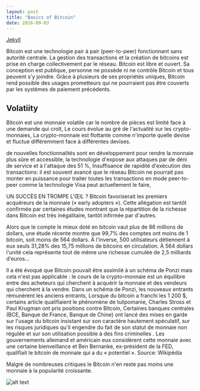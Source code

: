 ```yaml
---
layout: post
title: "Basics of Bitcoin"
date: 2016-09-03
---
```


[Jekyll](http://jekyllrb.com)

Bitcoin est une technologie pair à pair (peer-to-peer) fonctionnant sans autorité centrale. La gestion des transactions et la création de bitcoins est prise en charge collectivement par le réseau. Bitcoin est libre et ouvert. Sa conception est publique, personne ne possède ni ne contrôle Bitcoin et tous peuvent s'y joindre. Grâce à plusieurs de ses propriétés uniques, Bitcoin rend possible des usages prometteurs qui ne pourraient pas être couverts par les systèmes de paiement précédents.

## Volatiity

Bitcoin est une monnaie volatile car le nombre de pièces est limité face à une demande qui croît,
Le cours évolue au gré de l'actualité sur les crypto-monnaies,
La crypto-monnaie est flottante comme n'importe quelle devise et fluctue différemment face à différentes devises.

de nouvelles fonctionnalités sont en développement pour rendre la monnaie plus sûre et accessible,
la technologie d'expose aux attaques par de déni de service et à l'attaque des 51 %,
Insuffisance de rapidité d'exécution des transactions: il est souvent avancé que le réseau Bitcoin ne pourrait pas monter en puissance pour traiter toutes les transactions en mode peer-to-peer comme la technologie Visa peut actuellement le faire,

UN SUCCÈS EN TROMPE L'ŒIL ?
Bitcoin favoriserait les premiers acquéreurs de la monnaie (« early adopters »). Cette allégation est tantôt confirmée par certaines études montrant que la répartition de la richesse dans Bitcoin est très inégalitaire, tantôt infirmée par d'autres.

Alors que le compte le mieux doté en bitcoin vaut plus de 86 millions de dollars, une étude récente montre que 99,7% des comptes ont moins de 1 bitcoin, soit moins de 564 dollars. À l'inverse, 500 utilisateurs détiennent à eux seuls 31,28% des 15,75 millions de bitcoins en circulation. À 564 dollars l'unité cela représente tout de même une richesse cumulée de 2,5 milliards d'euros... 

Il a été évoqué que Bitcoin pouvait être assimilé à un schéma de Ponzi mais cela n'est pas applicable : le cours de la crypto-monnaie est un équilibre entre des acheteurs qui cherchent à acquérir la monnaie et des vendeurs qui cherchent à la vendre. Dans un schéma de Ponzi, les nouveaux entrants rémunèrent les anciens entrants,
Lorsque du bitcoin a franchi les 1 200 \$, certains article qualifiaient le phénomène de tulipomanie,
Charles Stross et Paul Krugman ont pris positions contre Bitcoin,
Certaines banques centrales (BCE, Banque de France, Banque de Chine) ont lancé des mises en garde sur l'usage du bitcoin insistant sur son caractère hautement spéculatif, sur les risques juridiques qu'il engendre du fait de son statut de monnaie non régulée et sur son utilisation possible à des fins criminelles . 
Les gouvernements allemand et américain eux considèrent cette monnaie avec une certaine bienveillance et Ben Bernanke, ex-président de la FED, qualifiait le bitcoin de monnaie qui a du « potentiel ».
Source: Wikipédia

Malgré de nombreuses critiques le Bitcoin n'en reste pas moins une monnaie à la popularité croissante.

![alt text](coindesk-bpi-chart.png "Bitcoin price from 2010 to 2016")







